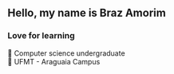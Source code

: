## Hello, my name is Braz Amorim  

### Love for learning

:bookmark: Computer science undergraduate  
:school: UFMT - Araguaia Campus
